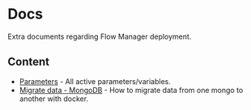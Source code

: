 # Docs

Extra documents regarding Flow Manager deployment.

## Content

* [Parameters](parameters.md) - All active parameters/variables.
* [Migrate data - MongoDB](migrate_data_mongodb.md) - How to migrate data from one mongo to another with docker.

